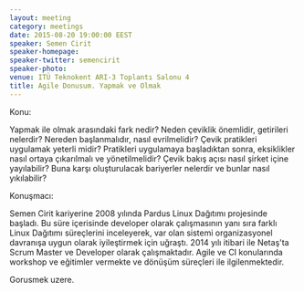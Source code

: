 ```yaml
---
layout: meeting
category: meetings
date: 2015-08-20 19:00:00 EEST
speaker: Semen Cirit
speaker-homepage:
speaker-twitter: semencirit
speaker-photo: 
venue: ITÜ Teknokent ARI-3 Toplantı Salonu 4
title: Agile Donusum. Yapmak ve Olmak
---
```


Konu:

Yapmak ile olmak arasındaki fark nedir? Neden çeviklik önemlidir, getirileri nelerdir?  Nereden başlanmalıdır, nasıl evrilmelidir? Çevik pratikleri uygulamak yeterli midir? Pratikleri uygulamaya başladıktan sonra, eksiklikler nasıl ortaya çıkarılmalı ve yönetilmelidir? Çevik bakış açısı nasıl şirket içine yayılabilir? Buna karşı oluşturulacak bariyerler nelerdir ve bunlar nasıl yıkılabilir? 

Konuşmacı: 

Semen Cirit kariyerine 2008 yılında Pardus Linux Dağıtımı projesinde başladı. Bu süre içerisinde developer olarak çalışmasının yanı sıra farklı Linux Dağıtımı süreçlerini inceleyerek, var olan sistemi organizasyonel davranışa uygun olarak iyileştirmek için uğraştı. 2014 yılı itibari ile Netaş'ta Scrum Master ve Developer olarak çalışmaktadır. Agile ve CI konularında workshop ve eğitimler vermekte ve dönüşüm süreçleri ile ilgilenmektedir.

Gorusmek uzere.
